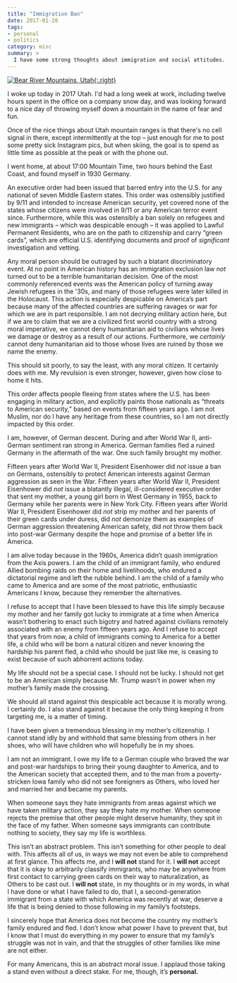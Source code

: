 ```yaml
---
title: "Immigration Ban"
date: 2017-01-28
tags:
- personal
- politics
category: misc
summary: >
  I have some strong thoughts about immigration and social attitudes.
---
```


[![Bear River Mountains, Utah][1]{:.right}][2]

I woke up today in 2017 Utah. I'd had a long week at work, including twelve
hours spent in the office on a company snow day, and was looking forward to a
nice day of throwing myself down a mountain in the name of fear and fun.

Once of the nice things about Utah mountain ranges is that there's no cell
signal in there, except intermittently at the top – just enough for me to post
some pretty sick Instagram pics, but when skiing, the goal is to spend as little
time as possible at the peak or with the phone out.

I went home, at about 17:00 Mountain Time, two hours behind the East Coast, and
found myself in 1930 Germany.

An executive order had been issued that barred entry into the U.S. for any
national of seven Middle Eastern states. This order was ostensibly justified by
9/11 and intended to increase American security, yet covered none of the states
whose citizens were involved in 9/11 or any American terror event since.
Furthermore, while this was ostensibly a ban solely on refugees and new
immigrants – which was despicable enough – it was applied to Lawful Permanent
Residents, who are on the path to citizenship and carry “green cards”, which are
official U.S. identifying documents and proof of *significant* investigation and
vetting.

Any moral person should be outraged by such a blatant discriminatory event. At
no point in American history has an immigration exclusion law *not* turned out
to be a terrible humanitarian decision. One of the most commonly referenced
events was the American policy of turning away Jewish refugees in the '30s, and
many of those refugees were later killed in the Holocaust. This action is
especially despicable on America’s part because many of the affected countries
are suffering ravages or war for which we are in part responsible. I am not
decrying military action here, but if we are to claim that we are a civilized
first world country with a strong moral imperative, we cannot deny humanitarian
aid to civilians whose lives we damage or destroy as a result of our actions.
Furthermore, we *certainly* cannot deny humanitarian aid to those whose lives
are ruined by those we name the enemy.

This should sit poorly, to say the least, with any moral citizen. It certainly
does with me. My revulsion is even stronger, however, given how close to home it
hits.

This order affects people fleeing from states where the U.S. has been engaging
in military action, and explicitly paints those nationals as “threats to
American security,” based on events from fifteen years ago. I am not Muslim, nor
do I have any heritage from these countries, so I am not directly impacted by
this order.

I am, however, of German descent. During and after World War II, anti-German
sentiment ran strong in America. German families fled a ruined Germany in the
aftermath of the war. One such family brought my mother.

Fifteen years after World War II, President Eisenhower did *not* issue a ban on
Germans, ostensibly to protect American interests against German aggression as
seen in the War. Fifteen years after World War II, President Eisenhower did
*not* issue a blatantly illegal, ill-considered executive order that sent my
mother, a young girl born in West Germany in 1955, back to Germany while her
parents were in New York City. Fifteen years after World War II, President
Eisenhower did *not* strip my mother and her parents of their green cards under
duress, did *not* demonize them as examples of German aggression threatening
American safety, did *not* throw them back into post-war Germany despite the
hope and promise of a better life in America.

I am alive today because in the 1960s, America didn’t quash immigration from the
Axis powers. I am the child of an immigrant family, who endured Allied bombing
raids on their home and livelihoods, who endured a dictatorial regime and left
the rubble behind. I am the child of a family who came to America and are some
of the most patriotic, enthusiastic Americans I know, because they remember the
alternatives.

I refuse to accept that I have been blessed to have this life simply because my
mother and her family got lucky to immigrate at a time when America wasn’t
bothering to enact such bigotry and hatred against civilians remotely associated
with an enemy from fifteen years ago. And I refuse to accept that years from
now, a child of immigrants coming to America for a better life, a child who will
be born a natural citizen and never knowing the hardship his parent fled, a
child who should be just like me, is ceasing to exist because of such abhorrent
actions today.

My life should not be a special case. I should not be lucky. I should not get to
be an American simply because Mr. Trump wasn’t in power when my mother’s family
made the crossing.

We should all stand against this despicable act because it is morally wrong. I
certainly do. I also stand against it because the only thing keeping it from
targeting me, is a matter of timing.

I have been given a tremendous blessing in my mother’s citizenship. I cannot
stand idly by and withhold that same blessing from others in her shoes, who will
have children who will hopefully be in my shoes.

I am not an immigrant. I owe my life to a German couple who braved the war and
post-war hardships to bring their young daughter to America, and to the American
society that accepted them, and to the man from a poverty-stricken Iowa family
who did not see foreigners as Others, who loved her and married her and became
my parents.

When someone says they hate immigrants from areas against which we have taken
military action, they say they hate my mother. When someone rejects the premise
that other people might deserve humanity, they spit in the face of my father.
When someone says immigrants can contribute nothing to society, they say my life
is worthless.

This isn’t an abstract problem. This isn’t something for other people to deal
with. This affects all of us, in ways we may not even be able to comprehend at
first glance. This affects me, and I **will not** stand for it. I **will not**
accept that it is okay to arbitrarily classify immigrants, who may be anywhere
from first contact to carrying green cards on their way to naturalization, as
Others to be cast out. I **will not** state, in my thoughts or in my words, in
what I have done or what I have failed to do, that I, a second-generation
immigrant from a state with which America was recently at war, deserve a life
that is being denied to those following in my family’s footsteps.

I sincerely hope that America does not become the country my mother’s family
endured and fled. I don’t know what power I have to prevent that, but I know
that I must do everything in my power to ensure that my family’s struggle was
not in vain, and that the struggles of other families like mine are not either.

For many Americans, this is an abstract moral issue. I applaud those taking a
stand even without a direct stake. For me, though, it’s **personal.**

[1]: 2017-01-28-immigration-ban/2017-01-28T12-02-13.jpg
[2]: https://instagr.am/myrrlyn "I h*ckin love mountains"
